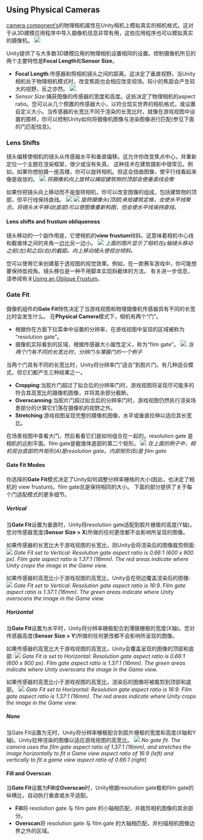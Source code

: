 ## Using Physical Cameras
[camera component’s](../../../GraphicsReference/CamerasReference/Camera/README.md)的物理相机属性在Unity相机上模拟真实的相机格式。这对于从3D建模应用程序中导入摄像机信息非常有用，这些应用程序也可以模拟真实的摄像机。
![](InspectorCameraPhysCam.png)

Unity提供了与大多数3D建模应用的物理相机设置相同的设置。控制摄像机所见的两个主要特性是**Focal Length**和**Sensor Size**。
* **Focal Length**:传感器和照相机镜头之间的距离。这决定了垂直视野。当Unity相机处于物理相机模式时，改变焦距也会相应改变视场。较小的焦距会产生较大的视野，反之亦然。
![](PhysCamAttributes.png)
* *Sensor Size*:捕获图像的传感器的宽度和高度。这些决定了物理相机的aspect ratio。您可以从几个预置的传感器大小，以符合现实世界的相机格式，或设置自定义大小。当传感器的长宽比不同于渲染的长宽比时，就像在游戏视图中设置的那样，你可以控制Unity如何将摄像机图像与渲染图像进行匹配(参见下面的门匹配信息)。

### Lens Shifts
镜头偏移使相机的镜头从传感器水平和垂直偏移。这允许你改变焦点中心，并重新定位一个主题在渲染框架，很少或没有失真。
这种技术在建筑摄影中很常见。例如，如果你想拍摄一座高楼，你可以旋转相机。但这会扭曲图像，使平行线看起来像是收敛的。
![](LensShift_VRot.png)
*将摄像机向上旋转以捕捉建筑物的顶部会使垂直线会聚*

如果你把镜头向上移动而不是旋转相机，你可以改变图像的组成，包括建筑物的顶部，但平行线保持直线。
![](LensShift_HRot.png)
![](LensShift_HShift.png)
*旋转摄像头(顶部)来给建筑定格，会使水平线聚合。将镜头水平移动(底部)可以使图像重新构图，但会使水平线保持直线。*

#### Lens shifts and frustum obliqueness
镜头移动的一个副作用是，它使相机的**view frustum**倾斜。这意味着相机中心线和截锥体之间的夹角一边比另一边小。
![](ObliqueFrustum_LensShift.png)
*上面的图片显示了相机在y轴镜头移动之前(左)和之后(右)的截距。向上移动镜头使视台倾斜。*

您可以使用它来创建基于透视图的视觉效果。例如，在一款赛车游戏中，你可能想要保持低视角。镜头移位是一种不用脚本实现斜截体的方法。
有关进一步信息，请参阅有关[Using an Oblique Frustum](../CameraTricks/UsingAnObliqueFrustum/README.md)。


### Gate Fit
摄像机组件的**Gate Fit**特性决定了当游戏视图和物理摄像机传感器具有不同的长宽比时会发生什么。
在**Physical Camera**模式下，相机有两个“门”。
* 根据你在方面下拉菜单中设置的分辨率，在游戏视图中呈现的区域被称为 “resolution gate”。
* 摄像机实际看到的区域，根据传感器大小属性定义，称为“film gate”。
![](GateFitGates.png)
*当两个门有不同的长宽比时，分辨门与薄膜门的一个例子*

当两个门具有不同的长宽比时，Unity将分辨率门“适合”到胶片门。有几种适合模式，但它们都产生三种结果之一。
* **Cropping**:当胶片门超过了拟合后的分辨率门时，游戏视图将呈现尽可能多的符合其高宽比的摄像机图像，并将其余部分截断。
* **Overscanning**:当胶片门超过拟合后的分辨率门时，游戏视图仍然执行渲染场景部分的计算它们落在摄像机的视野之外。
* **Stretching**:游戏视图呈现完整的摄像机图像，水平或垂直拉伸以适应其长宽比。

在场景视图中查看大门，然后看看它们是如何组合在一起的。resolution gate 是相机的远削平面。film gate是截锥体底部的第二个矩形。
![](GateFitUI.png)
*在上面的例子中，相机视台底部的外矩形(A)是resolution gate。内部矩形(B)是 film gate*

#### Gate Fit Modes
你选择的**Gate Fit**模式决定了Unity如何调整分辨率栅格的大小(因此，也决定了相机的 view frustum)。film gate总是保持相同的大小。
下面的部分提供了关于每个门适配模式的更多细节。

##### Vertical
当**Gate Fit**设置为垂直时，Unity将resolution gate适配到胶片栅极的高度(Y轴)。您对传感器宽度(**Sensor Size > X**)所做的任何更改都不会影响所呈现的图像。

如果传感器的长宽比大于游戏视图的长宽比，则Unity会将渲染后的图像裁剪侧面:
![](GateFitV_600x900_16mm.png)
*Gate Fit set to Vertical: Resolution gate aspect ratio is 0.66:1 (600 x 900 px). Film gate aspect ratio is 1.37:1 (16mm). The red areas indicate where Unity crops the image in the Game view.*

如果传感器的高宽比小于游戏视图的高宽比，Unity会在侧边覆盖渲染后的图像:
![](GateFitV_16-9_16mm.png)
*Gate Fit set to Vertical: Resolution gate aspect ratio is 16:9. Film gate aspect ratio is 1.37:1 (16mm). The green areas indicate where Unity overscans the image in the Game view.*

##### Horizontal
当**Gate Fit**设置为水平时，Unity将分辨率栅极配合到薄膜栅极的宽度(X轴)。您对传感器高度(**Sensor Size > Y**)所做的任何更改都不会影响所呈现的图像。

如果传感器的高宽比大于游戏视图的高宽比，Unity会覆盖呈现的图像的顶部和底部:
![](GateFitH_600x900_16mm.png)
*Gate Fit is set to Horizontal: Resolution gate aspect ratio is 0.66:1 (600 x 900 px). Film gate aspect ratio is 1.37:1 (16mm). The green areas indicate where Unity overscans the image in the Game view.*

如果传感器的高宽比小于游戏视图的高宽比，渲染后的图像将被裁剪到顶部和底部。
![](GateFitH_600x900_16mm.png)
*Gate Fit set to Horizontal: Resolution gate aspect ratio is 16:9. Film gate aspect ratio is 1.37:1 (16mm). The red areas indicate where Unity crops the image in the Game view.*

##### None
当Gate Fit设置为无时，Unity将分辨率栅极配合到胶片栅极的宽度和高度(X轴和Y轴)。Unity拉伸渲染的图像以适应游戏视图的高宽比。
![](GateFitF_16mm.png)
*No gate fit. The camera uses the film gate aspect ratio of 1.37:1 (16mm), and stretches the image horizontally to fit a Game view aspect ratio of 16:9 (left) and vertically to fit a game view aspect ratio of 0.66:1 (right)*


#### Fill and Overscan
当**Gate Fit**设置为**Fill**或**Overscan**时，Unity根据resolution gate极和film gate的纵横比，自动执行垂直或水平适配。
* **Fill**将 resolution gate 与 film gate 的小轴相匹配，并裁剪相机图像的其余部分。
* **Overscan**将 resolution gate 与 film gate 的大轴相匹配，并扫描相机图像边界之外的区域。